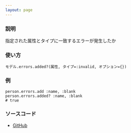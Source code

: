 ```yaml
---
layout: page
---
```


### 説明

指定された属性とタイプに一致するエラーが発生したか

### 使い方

    モデル.errors.added?(属性, タイプ=:invalid, オプション={})

### 例

    person.errors.add :name, :blank
    person.errors.added? :name, :blank
    # true

### ソースコード

-   [GitHub](https://github.com/rails/rails/blob/984c3ef2775781d47efa9f541ce570daa2434a80/activemodel/lib/active_model/errors.rb#L340)
